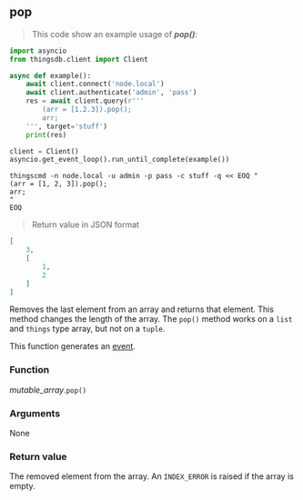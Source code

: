## pop

> This code show an example usage of ***pop()***:

```python
import asyncio
from thingsdb.client import Client

async def example():
    await client.connect('node.local')
    await client.authenticate('admin', 'pass')
    res = await client.query(r'''
        (arr = [1.2.3]).pop();
        arr;
    ''', target='stuff')
    print(res)

client = Client()
asyncio.get_event_loop().run_until_complete(example())
```

```shell
thingscmd -n node.local -u admin -p pass -c stuff -q << EOQ "
(arr = [1, 2, 3]).pop();
arr;
"
EOQ
```

> Return value in JSON format

```json
[
    3,
    [
        1,
        2
    ]
]
```

Removes the last element from an array and returns that element.
This method changes the length of the array. The `pop()` method works
on a `list` and `things` type array, but not on a `tuple`.

This function generates an [event](#events).

### Function
*mutable_array*.`pop()`

### Arguments
None

### Return value
The removed element from the array. An `INDEX_ERROR` is raised if the array is empty.